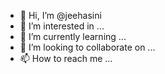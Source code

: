- 👋 Hi, I’m @jeehasini
- 👀 I’m interested in ...
- 🌱 I’m currently learning ...
- 💞️ I’m looking to collaborate on ...
- 📫 How to reach me ...

<!---
jeehasini/jeehasini is a ✨ special ✨ repository because its `README.md` (this file) appears on your GitHub profile.
You can click the Preview link to take a look at your changes.
--->
